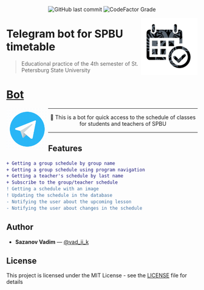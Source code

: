 <p align="center">
    <img alt="GitHub last commit"  src="https://img.shields.io/github/last-commit/vad-ii-k/timetable_SPBU_bot?logo=github">
    <img alt="CodeFactor Grade" src="https://img.shields.io/codefactor/grade/github/vad-ii-k/timetable_SPBU_bot">
</p>
<img alt="Bot logo" align="right" width="150" src="data/github/bot_logo.png"/>


# Telegram bot for SPBU timetable
> Educational practice of the 4th semester of St. Petersburg State University

# [Bot](https://t.me/timetable_SPBU_bot?start)
<div>
    <a href="https://t.me/timetable_SPBU_bot?start" target="_blank">
        <img alt="Telegram logo" align="left" src="data/github/telegram_logo.gif" width="110">
  </a>
</div>

---
<p align="center">🤖 This is a bot for quick access to the schedule of classes for students and teachers of SPBU</p>

---

## Features
```diff
+ Getting a group schedule by group name
+ Getting a group schedule using program navigation
+ Getting a teacher's schedule by last name
+ Subscribe to the group/teacher schedule
! Getting a schedule with an image
! Updating the schedule in the database
- Notifying the user about the upcoming lesson
- Notifying the user about changes in the schedule
```

## Author
  * **Sazanov Vadim** — [@vad_ii_k](https://t.me/vad_ii_k)

## License
This project is licensed under the MIT License - see the [LICENSE](https://github.com/vad-ii-k/Timetable_SPBU_bot/blob/master/LICENSE) file for details
